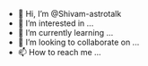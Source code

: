 - 👋 Hi, I’m @Shivam-astrotalk
- 👀 I’m interested in ...
- 🌱 I’m currently learning ...
- 💞️ I’m looking to collaborate on ...
- 📫 How to reach me ...

<!---
Shivam-astrotalk/Shivam-astrotalk is a ✨ special ✨ repository because its `README.md` (this file) appears on your GitHub profile.
You can click the Preview link to take a look at your changes.
--->

